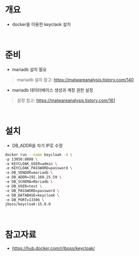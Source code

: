 # 개요
* docker을 이용한 keyclaok 설치

<br>

# 준비
* mariadb 설치 필요
> mariadb 설치 참고: https://malwareanalysis.tistory.com/140
* mariadb 데이터베이스 생성과 계정 권한 설정
> 설정 참고: https://malwareanalysis.tistory.com/161

<br>

# 설치
* DB_ADDR을 자기 IP로 수정
```sh
docker run --name keycloak -d \
-p 13050:8080 \
-e KEYCLOAK_USER=admin \
-e KEYCLOAK_PASSWORD=password \
-e DB_VENDOR=mariadb \
-e DB_ADDR=192.168.25.59 \
-e DB_SCHEMA=Mariadb \
-e DB_USER=test \
-e DB_PASSWORD=password \
-e DB_DATABASE=keycloak \
-e DB_PORT=13306 \
jboss/keycloak:15.0.0
```

<br>

# 참고자료
* https://hub.docker.com/r/jboss/keycloak/